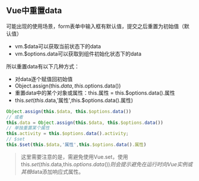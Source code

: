 ## Vue中重置data

可能出现的使用场景，form表单中输入框有默认值，提交之后重置为初始值（默认值）

- vm.$data可以获取当前状态下的data
- vm.$options.data可以获取到组件初始化状态下的data

所以重置data有以下几种方式：

- 对data逐个赋值回初始值
- Object.assign(this.$data, this.$options.data())
- 重置data中的某个对象或属性：this.属性 = this.$options.data().属性
- this.$set(this.$data,'属性',this.$options.data().属性)

```javascript
Object.assign(this.$data, this.$options.data())
// 或者
this.data = Object.assign(this.$data, this.$options.data())
// 单独重置某个属性
this.activity = this.$options.data().activity;
// $set
this.$set(this.$data,'属性',this.$options.data().属性)
```

> 这里需要注意的是，需避免使用Vue.set，使用this.$set(this.$data,this.$options.data())则会提示避免在运行时向Vue实例或其根$data添加响应式属性。